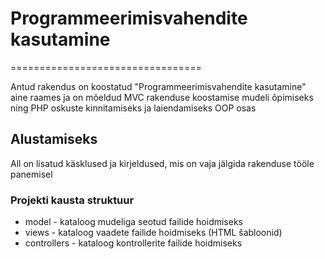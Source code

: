 # Programmeerimisvahendite kasutamine

=================================

Antud rakendus on koostatud "Programmeerimisvahendite kasutamine" aine raames ja on mõeldud MVC rakenduse koostamise mudeli õpimiseks ning PHP oskuste kinnitamiseks ja laiendamiseks OOP osas
## Alustamiseks
All on lisatud käsklused ja kirjeldused, mis on vaja jälgida rakenduse tööle panemisel
### Projekti kausta struktuur
* model - kataloog mudeliga seotud failide hoidmiseks
* views - kataloog vaadete failide hoidmiseks (HTML šabloonid)
* controllers - kataloog kontrollerite failide hoidmiseks
